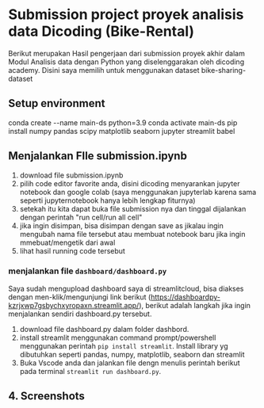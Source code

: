 
# Submission project proyek analisis data Dicoding (Bike-Rental)
Berikut merupakan Hasil pengerjaan dari submission proyek akhir dalam Modul Analisis data dengan Python yang diselenggarakan oleh dicoding academy. Disini saya memilih untuk menggunakan dataset bike-sharing-dataset

## Setup environment
conda create --name main-ds python=3.9
conda activate main-ds
pip install numpy pandas scipy matplotlib seaborn jupyter streamlit babel

## Menjalankan FIle submission.ipynb
1. download file submission.ipynb
2. pilih code editor favorite anda, disini dicoding menyarankan jupyter notebook dan google colab (saya menggunakan jupyterlab karena sama seperti jupyternotebook hanya lebih lengkap fiturnya) 
3. setekah itu kita dapat buka file submission nya dan tinggal dijalankan dengan perintah "run cell/run all cell"
4. jika ingin disimpan, bisa disimpan dengan save as jikalau ingin mengubah nama file tersebut atau membuat notebook baru jika ingin mmebuat/mengetik dari awal
5. lihat hasil running code tersebut

### menjalankan file `dashboard/dashboard.py`
Saya sudah mengupload dashboard saya di streamlitcloud, bisa diakses dengan men-klik/mengunjungi link berikut (https://dashboardpy-kzrjxwp7gsbychxyropaxn.streamlit.app/), berikut adalah langkah jika ingin menjalankan sendiri dashboard.py tersebut.

1. download file dashboard.py dalam folder dashbord.
2. install streamlit menggunakan command prompt/powershell menggunakan perintah `pip install streamlit`. Install library yg dibutuhkan seperti pandas, numpy, matplotlib, seaborn dan streamlit
3. Buka Vscode anda dan jalankan file dengn menulis perintah berikut pada terminal `streamlit run dashboard.py`.


## 4. Screenshots

